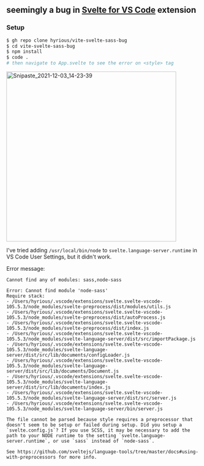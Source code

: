 ## seemingly a bug in [Svelte for VS Code][1] extension

### Setup

```bash
$ gh repo clone hyrious/vite-svelte-sass-bug
$ cd vite-svelte-sass-bug
$ npm install
$ code .
# then navigate to App.svelte to see the error on <style> tag
```

<img width="443" alt="Snipaste_2021-12-03_14-23-39" src="https://user-images.githubusercontent.com/8097890/144555570-c9c98a06-784f-42ac-b3ce-7c80d6d6d362.png">

I've tried adding `/usr/local/bin/node` to `svelte.language-server.runtime` in
VS Code User Settings, but it didn't work.

Error message:

```
Cannot find any of modules: sass,node-sass

Error: Cannot find module 'node-sass'
Require stack:
- /Users/hyrious/.vscode/extensions/svelte.svelte-vscode-105.5.3/node_modules/svelte-preprocess/dist/modules/utils.js
- /Users/hyrious/.vscode/extensions/svelte.svelte-vscode-105.5.3/node_modules/svelte-preprocess/dist/autoProcess.js
- /Users/hyrious/.vscode/extensions/svelte.svelte-vscode-105.5.3/node_modules/svelte-preprocess/dist/index.js
- /Users/hyrious/.vscode/extensions/svelte.svelte-vscode-105.5.3/node_modules/svelte-language-server/dist/src/importPackage.js
- /Users/hyrious/.vscode/extensions/svelte.svelte-vscode-105.5.3/node_modules/svelte-language-server/dist/src/lib/documents/configLoader.js
- /Users/hyrious/.vscode/extensions/svelte.svelte-vscode-105.5.3/node_modules/svelte-language-server/dist/src/lib/documents/Document.js
- /Users/hyrious/.vscode/extensions/svelte.svelte-vscode-105.5.3/node_modules/svelte-language-server/dist/src/lib/documents/index.js
- /Users/hyrious/.vscode/extensions/svelte.svelte-vscode-105.5.3/node_modules/svelte-language-server/dist/src/server.js
- /Users/hyrious/.vscode/extensions/svelte.svelte-vscode-105.5.3/node_modules/svelte-language-server/bin/server.js

The file cannot be parsed because style requires a preprocessor that doesn't seem to be setup or failed during setup. Did you setup a `svelte.config.js`? If you use SCSS, it may be necessary to add the path to your NODE runtime to the setting `svelte.language-server.runtime`, or use `sass` instead of `node-sass`. 

See https://github.com/sveltejs/language-tools/tree/master/docs#using-with-preprocessors for more info.
```

[1]: https://marketplace.visualstudio.com/items?itemName=svelte.svelte-vscode
